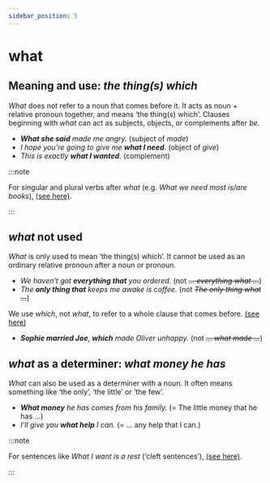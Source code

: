 ```yaml
---
sidebar_position: 5
---
```


# what

## Meaning and use: *the thing(s) which*

*What* does not refer to a noun that comes before it. It acts as noun + relative pronoun together, and means ‘the thing(s) which’. Clauses beginning with *what* can act as subjects, objects, or complements after *be*.

- ***What she said** made me angry.* (subject of *made*)
- *I hope you’re going to give me **what I need**.* (object of *give*)
- *This is exactly **what I wanted**.* (complement)

:::note

For singular and plural verbs after *what* (e.g. *What we need most is/are books*), [(see here)](./../nouns-and-noun-phrases-agreement/mixed-singular-and-plural-other-structures#who-and-what).

:::

## *what* not used

*What* is only used to mean ‘the thing(s) which’. It cannot be used as an ordinary relative pronoun after a noun or pronoun.

- *We haven’t got **everything that** you ordered.* (not *~~… everything what …~~*)
- *The **only thing that** keeps me awake is coffee.* (not *~~The only thing what …~~*)

We use *which*, not *what*, to refer to a whole clause that comes before. [(see here)](./relatives-basic-information#which-referring-to-a-whole-clause)

- ***Sophie married Joe**, **which** made Oliver unhappy.* (not *~~… what made …~~*)

## *what* as a determiner: *what money he has*

*What* can also be used as a determiner with a noun. It often means something like ‘the only’, ‘the little’ or ‘the few’.

- ***What money** he has comes from his family.* (= The little money that he has …)
- *I’ll give you **what help** I can.* (= … any help that I can.)

:::note

For sentences like *What I want is a rest* (‘cleft sentences’), [(see here)](./../information-structure/cleft-sentences-what-i-need-is-a-rest).

:::
